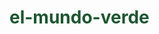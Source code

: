 # el-mundo-verde
<!DOCTYPE html>
<html lang="es">
<head>
    <meta charset="UTF-8">
    <meta name="viewport" content="width=device-width, initial-scale=1.0">
    <title>Mundo Verde - Conectando con la Naturaleza</title>
    <!-- Bootstrap CSS -->
    <link href="https://cdn.jsdelivr.net/npm/bootstrap@5.3.0/dist/css/bootstrap.min.css" rel="stylesheet">
    <!-- Font Awesome -->
    <link rel="stylesheet" href="https://cdnjs.cloudflare.com/ajax/libs/font-awesome/6.4.0/css/all.min.css">
    <!-- Google Fonts -->
    <link href="https://fonts.googleapis.com/css2?family=Poppins:wght@300;400;600;700&family=Montserrat:wght@400;600;700&display=swap" rel="stylesheet">
    <style>
        :root {
            --primary-color: #2e8b57;
            --secondary-color: #3cb371;
            --dark-green: #1e5631;
            --light-green: #a4de9e;
            --cream: #f8f9fa;
        }
        
        body {
            font-family: 'Poppins', sans-serif;
            color: #333;
            background-color: var(--cream);
        }
        
        h1, h2, h3, h4 {
            font-family: 'Montserrat', sans-serif;
            font-weight: 700;
            color: var(--dark-green);
        }
        
        .navbar {
            background-color: white;
            box-shadow: 0 2px 10px rgba(0, 0, 0, 0.1);
        }
        
        .navbar-brand {
            font-weight: 700;
            color: var(--dark-green) !important;
        }
        
        .nav-link {
            color: var(--dark-green) !important;
            font-weight: 500;
        }
        
        .hero-section {
            background: linear-gradient(rgba(0, 0, 0, 0.5), rgba(0, 0, 0, 0.5)), url('https://images.unsplash.com/photo-1476231682828-37e571bc172f?ixlib=rb-4.0.3');
            background-size: cover;
            background-position: center;
            color: white;
            padding: 150px 0;
            text-align: center;
        }
        
        .btn-primary {
            background-color: var(--primary-color);
            border-color: var(--primary-color);
        }
        
        .btn-primary:hover {
            background-color: var(--dark-green);
            border-color: var(--dark-green);
        }
        
        .feature-icon {
            font-size: 2.5rem;
            color: var(--primary-color);
            margin-bottom: 1rem;
        }
        
        .card {
            border: none;
            border-radius: 10px;
            overflow: hidden;
            box-shadow: 0 5px 15px rgba(0, 0, 0, 0.1);
            transition: transform 0.3s;
        }
        
        .card:hover {
            transform: translateY(-10px);
        }
        
        .card-img-top {
            height: 200px;
            object-fit: cover;
        }
        
        .testimonial-card {
            background-color: white;
            border-radius: 10px;
            padding: 30px;
            box-shadow: 0 5px 15px rgba(0, 0, 0, 0.05);
        }
        
        .testimonial-img {
            width: 80px;
            height: 80px;
            border-radius: 50%;
            object-fit: cover;
            border: 3px solid var(--light-green);
        }
        
        .newsletter-section {
            background-color: var(--light-green);
            padding: 60px 0;
        }
        
        footer {
            background-color: var(--dark-green);
            color: white;
        }
        
        .social-icon {
            color: white;
            font-size: 1.5rem;
            margin-right: 15px;
            transition: color 0.3s;
        }
        
        .social-icon:hover {
            color: var(--light-green);
        }
        
        .animate-on-scroll {
            opacity: 0;
            transform: translateY(30px);
            transition: all 0.6s ease-out;
        }
        
        .animate-on-scroll.visible {
            opacity: 1;
            transform: translateY(0);
        }
    </style>
</head>


<body>
    <!-- Navbar -->
    <nav class="navbar navbar-expand-lg navbar-light sticky-top">
        <div class="container">
            <a class="navbar-brand" href="#">
                <i class="fas fa-leaf me-2"></i>Mundo Verde
            </a>
            <button class="navbar-toggler" type="button" data-bs-toggle="collapse" data-bs-target="#navbarNav">
                <span class="navbar-toggler-icon"></span>
            </button>
            <div class="collapse navbar-collapse" id="navbarNav">
                <ul class="navbar-nav ms-auto">
                    <li class="nav-item">
                        <a class="nav-link" href="#inicio">Inicio</a>
                    </li>
                    <li class="nav-item">
                        <a class="nav-link" href="#nosotros">Nosotros</a>
                    </li>
                    <li class="nav-item">
                        <a class="nav-link" href="#servicios">Servicios</a>
                    </li>
                    <li class="nav-item">
                        <a class="nav-link" href="#blog">Blog</a>
                    </li>
                    <li class="nav-item">
                        <a class="nav-link" href="#contacto">Contacto</a>
                    </li>
                </ul>
            </div>
        </div>
    </nav>

    <!-- Hero Section -->
    <section id="inicio" class="hero-section">
        <div class="container animate-on-scroll">
            <h1 class="display-3 fw-bold mb-4">Conecta con la Naturaleza</h1>
            <p class="lead mb-5">Descubre el poder transformador del mundo natural y aprende cómo proteger nuestro planeta para las futuras generaciones.</p>
            <a href="#servicios" class="btn btn-primary btn-lg px-4 me-2">Explorar</a>
            <a href="#contacto" class="btn btn-outline-light btn-lg px-4">Contacto</a>
        </div>
    </section>

    <!-- About Section -->
    <section id="nosotros" class="py-5">
        <div class="container">
            <div class="row align-items-center">
                <div class="col-lg-6 mb-4 mb-lg-0 animate-on-scroll">
                    <h2 class="mb-4">Nuestra Misión</h2>
                    <p class="lead">Promovemos un estilo de vida sostenible en armonía con la naturaleza.</p>
                    <p>En Mundo Verde creemos que cada acción cuenta. Desde 2010, trabajamos para educar, inspirar y empoderar a las personas para que tomen decisiones más ecológicas en su vida diaria.</p>
                    <p>Nuestro equipo de expertos en ecología, biólogos y activistas ambientales está comprometido con la protección de los ecosistemas y la biodiversidad del planeta.</p>
                    <a href="#" class="btn btn-primary mt-3">Conoce más</a>
                </div>
                <div class="col-lg-6 animate-on-scroll">
        
                </div>
            </div>
        </div>
    </section>

    <!-- Features Section -->
    <section class="py-5 bg-light">
        <div class="container">
            <div class="text-center mb-5 animate-on-scroll">
                <h2>¿Por qué unirte a Mundo Verde?</h2>
                <p class="lead">Descubre los beneficios de conectar con la naturaleza</p>
            </div>
            <div class="row g-4">
                <div class="col-md-4 animate-on-scroll">
                    <div class="text-center p-4">
                        <div class="feature-icon">
                            <i class="fas fa-heart"></i>
                        </div>
                        <h4>Salud Mental</h4>
                        <p>El contacto con la naturaleza reduce el estrés, la ansiedad y mejora el estado de ánimo.</p>
                    </div>
                </div>
                <div class="col-md-4 animate-on-scroll">
                    <div class="text-center p-4">
                        <div class="feature-icon">
                            <i class="fas fa-lungs"></i>
                        </div>
                        <h4>Aire Puro</h4>
                        <p>Los espacios verdes mejoran la calidad del aire que respiramos, esencial para nuestra salud.</p>
                    </div>
                </div>
                <div class="col-md-4 animate-on-scroll">
                    <div class="text-center p-4">
                        <div class="feature-icon">
                            <i class="fas fa-globe-americas"></i>
                        </div>
                        <h4>Sostenibilidad</h4>
                        <p>Aprendemos a vivir de manera sostenible, reduciendo nuestro impacto en el planeta.</p>
                    </div>
                </div>
            </div>
        </div>
    </section>

  <!-- Services Section -->
<section id="servicios" class="py-5">
    <div class="container">
        <div class="text-center mb-5 animate-on-scroll">
            <h2>Nuestros Servicios</h2>
            <p class="lead">Ofrecemos soluciones para una vida más saludable</p>
        </div>
        <div class="row g-4">
            <div class="col-md-4 animate-on-scroll">
                <div class="card h-100">
                    <img src="https://thumbs.dreamstime.com/b/huertos-de-granja-campo-paisaje-ganadero-cultivo-hortalizas-primer-plano-con-ganado-vacuno-en-la-parte-superior-del-rural-colina-244810671.jpg" class="card-img-top" alt="Huertos urbanos">
                    <div class="card-body">
                        <h5 class="card-title">Huertos Rurales</h5>
                        <p class="card-text">Aprende a cultivar tus propios alimentos en casa. Cultívalos a tu manera y descubre los cuidados necesarios para tus plantas.</p>
                        <a href="huertos-rurales.html" class="btn btn-outline-success">Más información</a>
                    </div>
                </div>
            </div>
            <div class="col-md-4 animate-on-scroll">
                <div class="card h-100">
                    <img src="https://img.hogar.mapfre.es/wp-content/uploads/2020/01/06-jardines-urbanos.jpg" class="card-img-top" alt="Jardines urbanos">
                    <div class="card-body">
                        <h5 class="card-title">Jardines</h5>
                        <p class="card-text">Conoce diferentes tipos de jardines, incluyendo jardines florales, aromáticos y decorativos.</p>
                        <a href="jardines.html" class="btn btn-outline-success">Más información</a>
                    </div>
                </div>
            </div>
            <div class="col-md-4 animate-on-scroll">
                <div class="card h-100">
                    <img src="https://images.unsplash.com/photo-1585320806297-9794b3e4eeae" class="card-img-top" alt="Educación ambiental">
                    <div class="card-body">
                        <h5 class="card-title">Educación Ambiental</h5>
                        <p class="card-text">Programas educativos para escuelas y empresas sobre sostenibilidad y conservación del medio ambiente.</p>
                        <a href="educación-ambiental.html" class="btn btn-outline-success">Más información</a>
                    </div>
                </div>
            </div>
        </div>
    </div>
</section>

    <!-- Stats Section -->
    <section class="py-5 bg-primary text-white">
        <div class="container">
            <div class="row text-center">
                <div class="col-md-3 mb-4 mb-md-0 animate-on-scroll">
                    <h3 class="display-4 fw-bold">10+</h3>
                    <p>Años de experiencia</p>
                </div>
                <div class="col-md-3 mb-4 mb-md-0 animate-on-scroll">
                    <h3 class="display-4 fw-bold">500+</h3>
                    <p>Proyectos completados</p>
                </div>
                <div class="col-md-3 mb-4 mb-md-0 animate-on-scroll">
                    <h3 class="display-4 fw-bold">10K+</h3>
                    <p>Personas impactadas</p>
                </div>
                <div class="col-md-3 animate-on-scroll">
                    <h3 class="display-4 fw-bold">50+</h3>
                    <p>Especies protegidas</p>
                </div>
            </div>
        </div>
    </section>

    <!-- Blog Section -->
    <section id="blog" class="py-5 bg-light">
        <div class="container">
            <div class="text-center mb-5 animate-on-scroll">
                <h2>Últimas Noticias</h2>
                <p class="lead">Mantente informado sobre ecología y sostenibilidad</p>
            </div>
            <div class="row g-4">
                <div class="col-lg-4 col-md-6 animate-on-scroll">
                    <div class="card h-100">
                        <img src="https://img.freepik.com/fotos-premium/pequenos-arboles-que-crecen-lampara-ahorro-energia-iconos-relacionados-energia_104677-776.jpg" class="card-img-top" alt="Reforestación">
                        <div class="card-body">
                            <span class="badge bg-success mb-2">Reforestación</span>
                            <h5 class="card-title">Siembra de árboles</h5>
                            <p class="card-text">sembrar árboles en zonas que son propensas a incendios; la reforestación ayuda a prevenir la eroción del suelo y proteje las fuentes de agua. </p>
                        </div>
                        <div class="card-footer bg-transparent">
                            <a href="siembra-árboles.html" class="btn btn-sm btn-primary">Leer más</a>
                        </div>
                    </div>
                </div>
                <div class="col-lg-4 col-md-6 animate-on-scroll">
                    <div class="card h-100">
                        <img src="https://www.seslatam.com/wp-content/uploads/foto-blog-rensus-01-1200-0600.jpg" class="card-img-top" alt="Energías renovables">
                        <div class="card-body">
                            <span class="badge bg-success mb-2">Energía</span>
                            <h5 class="card-title">Cómo Reducir tu Huella de Carbono en Casa</h5>
                            <p class="card-text">Guía práctica con 10 consejos sencillos para hacer tu hogar más eficiente energéticamente.</p>
                        </div>
                        <div class="card-footer bg-transparent">
                            <a href="energía.html" class="btn btn-sm btn-primary">Leer más</a>
                        </div>
                    </div><bg></bg>
                </div>
                <div class="col-lg-4 col-md-6 animate-on-scroll">
                    <div class="card h-100">
                        <img src="https://miro.medium.com/v2/resize:fit:640/1*4WxR2H3sAvSh3erBvLcNKg.jpeg" class="card-img-top" alt="Biodiversidad">
                        <div class="card-body">
                            <span class="badge bg-success mb-2">Biodiversidad</span>
                            <h5 class="card-title">Descubre la Naturaleza</h5>
                            <p class="card-text">Científicos identifican una nueva especie mientras estudian los efectos del cambio climático.</p>
                        </div>
                        <div class="card-footer bg-transparent">
                            <a href="biodiversidad.html" class="btn btn-sm btn-primary">Leer más</a>
                        </div>
                    </div>
                </div>
            </div>
            <div class="text-center mt-4 animate-on-scroll">
                <a href="#" class="btn btn-primary">Ver más artículos</a>
            </div>
        </div>
    </section>

    <!-- Testimonials Section -->
    <section class="py-5">
        <div class="container">
            <div class="text-center mb-5 animate-on-scroll">
                <h2>Lo que dicen nuestros participantes</h2>
                <p class="lead">Experiencias transformadoras con la naturaleza</p>
            </div>
            <div class="row g-4">
                <div class="col-md-4 animate-on-scroll">
                    <div class="testimonial-card h-100">
                        <div class="text-center mb-3">
                            <img src="https://randomuser.me/api/portraits/women/32.jpg" class="testimonial-img" alt="Testimonio 1">
                        </div>
                        <p class="text-center mb-4">"Los talleres de Mundo Verde cambiaron mi perspectiva sobre el consumo. Ahora tengo mi propio huerto en casa y reduzco mi basura significativamente."</p>
                        <h5 class="text-center mb-1">María González</h5>
                        <p class="text-center text-muted">Profesora, 42 años</p>
                    </div>
                </div>
                <div class="col-md-4 animate-on-scroll">
                    <div class="testimonial-card h-100">
                        <div class="text-center mb-3">
                            <img src="https://randomuser.me/api/portraits/men/75.jpg" class="testimonial-img" alt="Testimonio 2">
                        </div>
                        <p class="text-center mb-4">"Las excursiones de ecoturismo son increíbles. He aprendido más sobre nuestra biodiversidad en un mes que en toda mi vida. ¡Altamente recomendado!"</p>
                        <h5 class="text-center mb-1">Carlos Martínez</h5>
                        <p class="text-center text-muted">Ingeniero, 35 años</p>
                    </div>
                </div>
                <div class="col-md-4 animate-on-scroll">
                    <div class="testimonial-card h-100">
                        <div class="text-center mb-3">
                            <img src="https://randomuser.me/api/portraits/women/68.jpg" class="testimonial-img" alt="Testimonio 3">
                        </div>
                        <p class="text-center mb-4">"Llevé a mis estudiantes al programa educativo y fue transformador. Ahora son pequeños defensores del medio ambiente en sus comunidades."</p>
                        <h5 class="text-center mb-1">Laura Sánchez</h5>
                        <p class="text-center text-muted">Directora escolar, 45 años</p>
                    </div>
                </div>
            </div>
        </div>
    </section>

    <!-- Newsletter Section -->
    <section class="newsletter-section">
        <div class="container">
            <div class="row justify-content-center animate-on-scroll">
                <div class="col-lg-8 text-center">
                    <h2 class="mb-4">Únete a Nuestra Comunidad Verde</h2>
                    <p class="mb-5">Suscríbete a nuestro boletín mensual y recibe consejos ecológicos, noticias ambientales y promociones exclusivas.</p>
                    <form class="row g-2 justify-content-center">
                        <div class="col-md-8">
                            <input type="email" class="form-control form-control-lg" placeholder="Tu correo electrónico">
                        </div>
                        <div class="col-md-4">
                            <button type="submit" class="btn btn-dark btn-lg w-100">Suscribirme</button>
                        </div>
                    </form>
                </div>
            </div>
        </div>
    </section>

    <!-- Contact Section -->
    <section id="contacto" class="py-5">
        <div class="container">
            <div class="row">
                <div class="col-lg-6 mb-5 mb-lg-0 animate-on-scroll">
                    <h2 class="mb-4">Contáctanos</h2>
                    <p class="mb-5">¿Tienes preguntas o quieres colaborar con nosotros? Estamos aquí para ayudarte.</p>
                    <div class="mb-4">
                        <h5><i class="fas fa-map-marker-alt me-2 text-primary"></i> Dirección</h5>
                        <p>Calle Ecológica 123, Bosque Urbano, Ciudad Verde</p>
                    </div>
                    <div class="mb-4">
                        <h5><i class="fas fa-phone me-2 text-primary"></i> Teléfono</h5>
                        <p>+1 234 567 890</p>
                    </div>
                    <div class="mb-4">
                        <h5><i class="fas fa-envelope me-2 text-primary"></i> Email</h5>
                        <p>info@mundoverde.org</p>
                    </div>
                </div>
                <div class="col-lg-6 animate-on-scroll">
                    <div class="card shadow">
                        <div class="card-body p-5">
                            <h4 class="mb-4">Envía un mensaje</h4>
                            <form>
                                <div class="mb-3">
                                    <input type="text" class="form-control" placeholder="Nombre completo">
                                </div>
                                <div class="mb-3">
                                    <input type="email" class="form-control" placeholder="Correo electrónico">
                                </div>
                                <div class="mb-3">
                                    <input type="text" class="form-control" placeholder="Asunto">
                                </div>
                                <div class="mb-3">
                                    <textarea class="form-control" rows="5" placeholder="Mensaje"></textarea>
                                </div>
                                <button type="submit" class="btn btn-primary w-100">Enviar mensaje</button>
                            </form>
                        </div>
                    </div>
                </div>
            </div>
        </div>
    </section>

    <!-- Map Section -->
    <div class="animate-on-scroll">
        <iframe src="https://www.google.com/maps/embed?pb=!1m18!1m12!1m3!1d3022.215256027068!2d-73.9878449241642!3d40.74844097138977!2m3!1f0!2f0!3f0!3m2!1i1024!2i768!4f13.1!3m3!1m2!1s0x89c259a9b3117469%3A0xd134e199a405a163!2sEmpire%20State%20Building!5e0!3m2!1sen!2sus!4v1689876543210!5m2!1sen!2sus" width="100%" height="400" style="border:0;" allowfullscreen="" loading="lazy" referrerpolicy="no-referrer-when-downgrade"></iframe>
    </div>

    <!-- Footer -->
    <footer class="py-5">
        <div class="container">
            <div class="row">
                <div class="col-lg-4 mb-4 mb-lg-0 animate-on-scroll">
                    <h4 class="text-white mb-4"><i class="fas fa-leaf me-2"></i>Mundo Verde</h4>
                    <p>Promoviendo un estilo de vida sostenible y en armonía con la naturaleza desde 2010.</p>
                    <div class="mt-4">
                        <a href="#" class="social-icon"><i class="fab fa-facebook-f"></i></a>
                        <a href="#" class="social-icon"><i class="fab fa-twitter"></i></a>
                        <a href="#" class="social-icon"><i class="fab fa-instagram"></i></a>
                        <a href="#" class="social-icon"><i class="fab fa-linkedin-in"></i></a>
                        <a href="#" class="social-icon"><i class="fab fa-youtube"></i></a>
                    </div>
                </div>
                <div class="col-lg-2 col-md-6 mb-4 mb-md-0 animate-on-scroll">
                    <h5 class="text-white mb-4">Enlaces</h5>
                    <ul class="list-unstyled">
                        <li class="mb-2"><a href="#inicio" class="text-white text-decoration-none">Inicio</a></li>
                        <li class="mb-2"><a href="#nosotros" class="text-white text-decoration-none">Nosotros</a></li>
                        <li class="mb-2"><a href="#servicios" class="text-white text-decoration-none">Servicios</a></li>
                        <li class="mb-2"><a href="#blog" class="text-white text-decoration-none">Blog</a></li>
                        <li><a href="#contacto" class="text-white text-decoration-none">Contacto</a></li>
                    </ul>
                </div>
                <div class="col-lg-2 col-md-6 mb-4 mb-md-0 animate-on-scroll">
                    <h5 class="text-white mb-4">Servicios</h5>
                    <ul class="list-unstyled">
                        <li class="mb-2"><a href="#" class="text-white text-decoration-none">Huertos Urbanos</a></li>
                        <li class="mb-2"><a href="#" class="text-white text-decoration-none">Ecoturismo</a></li>
                        <li class="mb-2"><a href="#" class="text-white text-decoration-none">Educación Ambiental</a></li>
                        <li class="mb-2"><a href="#" class="text-white text-decoration-none">Consultoría Verde</a></li>
                        <li><a href="#" class="text-white text-decoration-none">Voluntariado</a></li>
                    </ul>
                </div>
                <div class="col-lg-4 animate-on-scroll">
                    <h5 class="text-white mb-4">Horario</h5>
                    <ul class="list-unstyled text-white">
                        <li class="mb-2">Lunes - Viernes: 9:00 - 18:00</li>
                        <li class="mb-2">Sábado: 10:00 - 15:00</li>
                        <li>Domingo: Cerrado</li>
                    </ul>
                    <div class="mt-4">
                        <a href="#" class="btn btn-outline-light">Haz una donación</a>
                    </div>
                </div>
            </div>
            <hr class="my-4 bg-light">
            <div class="row">
                <div class="col-md-6 text-center text-md-start animate-on-scroll">
                    <p class="mb-0">&copy; 2023 Mundo Verde. Todos los derechos reservados.</p>
                </div>
                <div class="col-md-6 text-center text-md-end animate-on-scroll">
                    <a href="#" class="text-white text-decoration-none me-3">Política de privacidad</a>
                    <a href="#" class="text-white text-decoration-none">Términos de servicio</a>
                </div>
            </div>
        </div>
    </footer>

    <!-- Bootstrap JS -->
    <script src="https://cdn.jsdelivr.net/npm/bootstrap@5.3.0/dist/js/bootstrap.bundle.min.js"></script>
    <!-- Custom JS -->




    <script>
        // Animación al hacer scroll
        document.addEventListener('DOMContentLoaded', function() {
            const animateElements = document.querySelectorAll('.animate-on-scroll');
            
            const observer = new IntersectionObserver((entries) => {
                entries.forEach(entry => {
                    if (entry.isIntersecting) {
                        entry.target.classList.add('visible');
                    }
                });
            }, {
                threshold: 0.1
            });
            
            animateElements.forEach(element => {
                observer.observe(element);
            });
            
            // Smooth scrolling para enlaces internos
            document.querySelectorAll('a[href^="#"]').forEach(anchor => {
                anchor.addEventListener('click', function(e) {
                    e.preventDefault();
                    
                    const targetId = this.getAttribute('href');
                    const targetElement = document.querySelector(targetId);
                    
                    if (targetElement) {
                        window.scrollTo({
                            top: targetElement.offsetTop - 70,
                            behavior: 'smooth'
                        });
                    }
                });
            });
        });
    </script>
</body>
</html>
